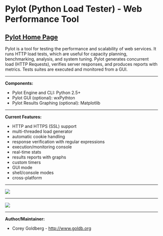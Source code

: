# Pylot (Python Load Tester) - Web Performance Tool #

## [Pylot Home Page](http://www.pylot.org) ##


Pylot is a tool for testing the performance and scalability of web services.  It runs HTTP load tests, which are useful for capacity planning, benchmarking, analysis, and system tuning.  Pylot generates concurrent load (HTTP Requests), verifies server responses, and produces reports with metrics.  Tests suites are executed and monitored from a GUI.


---

**Components:**
  * Pylot Engine and CLI:  Python 2.5+
  * Pylot GUI (optional): wxPythton
  * Pylot Results Graphing (optional): Matplotlib


---

**Current Features:**
  * HTTP and HTTPS (SSL) support
  * multi-threaded load generator
  * automatic cookie handling
  * response verification with regular expressions
  * execution/monitoring console
  * real-time stats
  * results reports with graphs
  * custom timers
  * GUI mode
  * shell/console modes
  * cross-platform


---


<img src='http://www.pylot.org/samples/ui/pylot_1.25_console.png'></img>


---


<img src='http://www.pylot.org/samples/ui/pylot_ui_screenshot_2007_08_20.png'></img>


---

**Author/Maintainer:**
  * Corey Goldberg - http://www.goldb.org